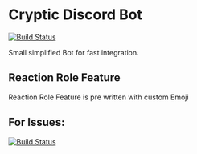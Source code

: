 # Cryptic Discord Bot

[![Build Status](https://github.com/github/opensource.guide/workflows/GitHub%20Actions%20CI/badge.svg)](https://github.com/le3ch-tech/cryptic-discord-bot/graphs/traffic)

Small simplified Bot for fast integration.

## Reaction Role Feature

Reaction Role Feature is pre written with custom Emoji

## For Issues: 

[![Build Status](https://img.shields.io/github/issues/le3ch-tech/cryptic-discord-bot?label=Issues)](https://github.com/le3ch-tech/cryptic-discord-bot/issues)
